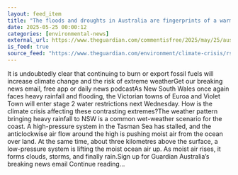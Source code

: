 ```yaml
---
layout: feed_item
title: "The floods and droughts in Australia are fingerprints of a warming planet | Kimberley Reid"
date: 2025-05-25 00:00:12
categories: [environmental-news]
external_url: https://www.theguardian.com/commentisfree/2025/may/25/australia-floods-droughts-climate-change-global-warming
is_feed: true
source_feed: "https://www.theguardian.com/environment/climate-crisis/rss"
---
```


It is undoubtedly clear that continuing to burn or export fossil fuels will increase climate change and the risk of extreme weatherGet our breaking news email, free app or daily news podcastAs New South Wales once again faces heavy rainfall and flooding, the Victorian towns of Euroa and Violet Town will enter stage 2 water restrictions next Wednesday. How is the climate crisis affecting these contrasting extremes?The weather pattern bringing heavy rainfall to NSW is a common wet-weather scenario for the coast. A high-pressure system in the Tasman Sea has stalled, and the anticlockwise air flow around the high is pushing moist air from the ocean over land. At the same time, about three kilometres above the surface, a low-pressure system is lifting the moist ocean air up. As moist air rises, it forms clouds, storms, and finally rain.Sign up for Guardian Australia’s breaking news email Continue reading...
